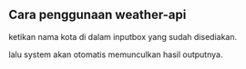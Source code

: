 ## Cara penggunaan weather-api

ketikan nama kota di dalam inputbox yang sudah disediakan.

lalu system akan otomatis memunculkan hasil outputnya.
